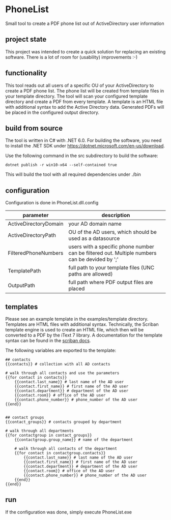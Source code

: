 # PhoneList
Small tool to create a PDF phone list out of ActiveDirectory user information

## project state
This project was intended to create a quick solution for replacing an existing software. There is a lot of room for
(usability) improvements :-)

## functionality
This tool reads out all users of a specific OU of your ActiveDirectory to create a PDF phone list. The phone list will
be created from template files in your template directory. The tool will scan your configured template directory and
create a PDF from every template. A template is an HTML file with additional syntax to add the Active Directory data.
Generated PDFs will be placed in the configured output directory.


## build from source
The tool is written in C# with .NET 6.0. For building the software, you need to install the .NET SDK under
https://dotnet.microsoft.com/en-us/download. 

Use the following command in the src subdirectory to build the software:

```
dotnet publish -r win10-x64 --self-contained true
```

This will build the tool with all required dependencies under ./bin


## configuration
Configuration is done in PhoneList.dll.config

|parameter | description |
|----------|-------------|
|ActiveDirectoryDomain | your AD domain name |
|ActiveDirectoryPath | OU of the AD users, which should be used as a datasource |
|FilteredPhoneNumbers | users with a specific phone number can be filtered out. Multiple numbers can be devided by ';' |
|TemplatePath | full path to your template files (UNC paths are allowed) |
|OutputPath | full path where PDF output files are placed |


## templates
Please see an example template in the examples/template directory. Templates are HTML files with additional syntax.
Technically, the Scriban template engine is used to create an HTML file, which then will be converted to a PDF by the
iText 7 library. A documentation for the template syntax can be found in the [scriban docs](https://github.com/scriban/scriban/tree/master/doc).

The following variables are exported to the template:

```
## contacts
{{contacts}} # collection with all AD contacts

# walk through all contacts and use the parameters
{{for contact in contacts}}
    {{contact.last_name}} # last name of the AD user
    {{contact.first_name}} # first name of the AD user
    {{contact.department}} # department of the AD user
    {{contact.room}} # office of the AD user
    {{contact.phone_number}} # phone_number of the AD user
{{end}}


## contact groups
{{contact_groups}} # contacts grouped by department

# walk through all departments
{{for contactgroup in contact_groups}}
    {{contactgroup.group_name}} # name of the department

    # walk through all contacts of the department
    {{for contact in contactgroup.contacts}}
        {{contact.last_name}} # last name of the AD user
        {{contact.first_name}} # first name of the AD user
        {{contact.department}} # department of the AD user
        {{contact.room}} # office of the AD user
        {{contact.phone_number}} # phone_number of the AD user
    {{end}}
{{end}}
```




## run
If the configuration was done, simply execute PhoneList.exe
